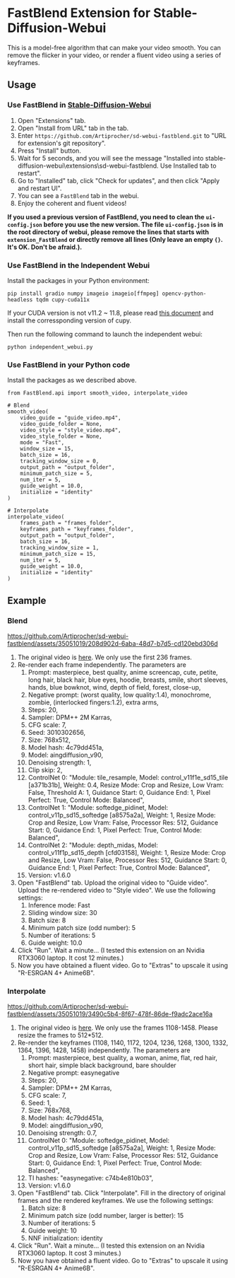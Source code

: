 # FastBlend Extension for Stable-Diffusion-Webui

This is a model-free algorithm that can make your video smooth. You can remove the flicker in your video, or render a fluent video using a series of keyframes.

## Usage

### Use FastBlend in [Stable-Diffusion-Webui](https://github.com/AUTOMATIC1111/stable-diffusion-webui)

1. Open "Extensions" tab.
2. Open "Install from URL" tab in the tab.
3. Enter `https://github.com/Artiprocher/sd-webui-fastblend.git` to "URL for extension's git repository".
4. Press "Install" button.
5. Wait for 5 seconds, and you will see the message "Installed into stable-diffusion-webui\extensions\sd-webui-fastblend. Use Installed tab to restart".
6. Go to "Installed" tab, click "Check for updates", and then click "Apply and restart UI".
7. You can see a `FastBlend` tab in the webui.
8. Enjoy the coherent and fluent videos!

**If you used a previous version of FastBlend, you need to clean the `ui-config.json` before you use the new version. The file `ui-config.json` is in the root directory of webui, please remove the lines that starts with `extension_FastBlend` or directly remove all lines (Only leave an empty `{}`. It's OK. Don't be afraid.).**

### Use FastBlend in the Independent Webui

Install the packages in your Python environment:

```
pip install gradio numpy imageio imageio[ffmpeg] opencv-python-headless tqdm cupy-cuda11x
```

If your CUDA version is not v11.2 ~ 11.8, please read [this document](https://docs.cupy.dev/en/stable/install.html) and install the corressponding version of cupy.

Then run the following command to launch the independent webui:

```
python independent_webui.py
```

### Use FastBlend in your Python code

Install the packages as we described above.

```python3
from FastBlend.api import smooth_video, interpolate_video

# Blend
smooth_video(
    video_guide = "guide_video.mp4",
    video_guide_folder = None,
    video_style = "style_video.mp4",
    video_style_folder = None,
    mode = "Fast",
    window_size = 15,
    batch_size = 16,
    tracking_window_size = 0,
    output_path = "output_folder",
    minimum_patch_size = 5,
    num_iter = 5,
    guide_weight = 10.0,
    initialize = "identity"
)

# Interpolate
interpolate_video(
    frames_path = "frames_folder",
    keyframes_path = "keyframes_folder",
    output_path = "output_folder",
    batch_size = 16,
    tracking_window_size = 1,
    minimum_patch_size = 15,
    num_iter = 5,
    guide_weight = 10.0,
    initialize = "identity"
)
```

## Example

### Blend

https://github.com/Artiprocher/sd-webui-fastblend/assets/35051019/208d902d-6aba-48d7-b7d5-cd120ebd306d

1. The original video is [here](https://www.bilibili.com/video/BV1K14y1Z7cp/). We only use the first 236 frames.
2. Re-render each frame independently. The parameters are
   1. Prompt: masterpiece, best quality, anime screencap, cute, petite, long hair, black hair, blue eyes, hoodie, breasts, smile, short sleeves, hands, blue bowknot, wind, depth of field, forest, close-up,
   2. Negative prompt: (worst quality, low quality:1.4), monochrome, zombie, (interlocked fingers:1.2), extra arms,
   3. Steps: 20,
   4. Sampler: DPM++ 2M Karras,
   5. CFG scale: 7,
   6. Seed: 3010302656,
   7. Size: 768x512,
   8. Model hash: 4c79dd451a,
   9. Model: aingdiffusion_v90,
   10. Denoising strength: 1,
   11. Clip skip: 2,
   12. ControlNet 0: "Module: tile_resample, Model: control_v11f1e_sd15_tile [a371b31b], Weight: 0.4, Resize Mode: Crop and Resize, Low Vram: False, Threshold A: 1, Guidance Start: 0, Guidance End: 1, Pixel Perfect: True, Control Mode: Balanced",
   13. ControlNet 1: "Module: softedge_pidinet, Model: control_v11p_sd15_softedge [a8575a2a], Weight: 1, Resize Mode: Crop and Resize, Low Vram: False, Processor Res: 512, Guidance Start: 0, Guidance End: 1, Pixel Perfect: True, Control Mode: Balanced",
   14. ControlNet 2: "Module: depth_midas, Model: control_v11f1p_sd15_depth [cfd03158], Weight: 1, Resize Mode: Crop and Resize, Low Vram: False, Processor Res: 512, Guidance Start: 0, Guidance End: 1, Pixel Perfect: True, Control Mode: Balanced",
   15. Version: v1.6.0
3. Open "FastBlend" tab. Upload the original video to "Guide video". Upload the re-rendered video to "Style video". We use the following settings:
   1. Inference mode: Fast
   2. Sliding window size: 30
   3. Batch size: 8
   4. Minimum patch size (odd number): 5
   5. Number of iterations: 5
   6. Guide weight: 10.0
4. Click "Run". Wait a minute... (I tested this extension on an Nvidia RTX3060 laptop. It cost 12 minutes.)
5. Now you have obtained a fluent video. Go to "Extras" to upscale it using "R-ESRGAN 4+ Anime6B".

### Interpolate

https://github.com/Artiprocher/sd-webui-fastblend/assets/35051019/3490c5b4-8f67-478f-86de-f9adc2ace16a

1. The original video is [here](https://www.bilibili.com/video/BV19P411p7Gf/). We only use the frames 1108-1458. Please resize the frames to 512*512.
2. Re-render the keyframes (1108, 1140, 1172, 1204, 1236, 1268, 1300, 1332, 1364, 1396, 1428, 1458) independently. The parameters are
   1. Prompt: masterpiece, best quality, a woman, anime, flat, red hair, short hair, simple black background, bare shoulder
   2. Negative prompt: easynegative
   3. Steps: 20,
   4. Sampler: DPM++ 2M Karras,
   5. CFG scale: 7,
   6. Seed: 1,
   7. Size: 768x768,
   8. Model hash: 4c79dd451a,
   9. Model: aingdiffusion_v90,
   10. Denoising strength: 0.7,
   11. ControlNet 0: "Module: softedge_pidinet, Model: control_v11p_sd15_softedge [a8575a2a], Weight: 1, Resize Mode: Crop and Resize, Low Vram: False, Processor Res: 512, Guidance Start: 0, Guidance End: 1, Pixel Perfect: True, Control Mode: Balanced",
   12. TI hashes: "easynegative: c74b4e810b03",
   13. Version: v1.6.0
3. Open "FastBlend" tab. Click "Interpolate". Fill in the directory of original frames and the rendered keyframes. We use the following settings:
   1. Batch size: 8
   2. Minimum patch size (odd number, larger is better): 15
   3. Number of iterations: 5
   4. Guide weight: 10
   5. NNF initialization: identity
4. Click "Run". Wait a minute... (I tested this extension on an Nvidia RTX3060 laptop. It cost 3 minutes.)
5. Now you have obtained a fluent video. Go to "Extras" to upscale it using "R-ESRGAN 4+ Anime6B".

